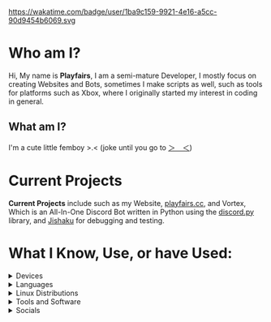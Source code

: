 https://wakatime.com/badge/user/1ba9c159-9921-4e16-a5cc-90d9454b6069.svg

# Who am I?


Hi, My name is **Playfairs**, I am a semi-mature Developer, I mostly focus on creating Websites and Bots, sometimes I make scripts as well, such as tools for platforms such as Xbox, where I originally started my interest in coding in general.

## What am I? 

I'm a cute little femboy >.< (joke until you go to [＞＿＜](https://uwu.playfairs.cc))

# Current Projects


**Current Projects** include such as my Website, [playfairs.cc](https://playfairs.cc), and Vortex, Which is an All-In-One Discord Bot written in Python using the [discord.py](https://github.com/Rapptz/discord.py) library, and [Jishaku](https://github.com/scarletcafe/jishaku) for debugging and testing.


# What I Know, Use, or have Used:

<details><summary>Devices</summary>

- [Mac Mini](https://www.apple.com/shop/buy-mac/mac-mini/apple-m4-chip-with-10-core-cpu-and-10-core-gpu-16gb-memory-256gb)

- [Xbox Series S](https://www.microsoft.com/en-us/d/xbox-series-s/942j774tp9jn?activetab=pivot:overviewtab)

- [iPhone SE 3rd Gen](https://www.apple.com/shop/buy-iphone/iphone-se)

- [Acer Nitro XF3](https://www.acer.com/gb-en/monitors/gaming/nitro-xf3/pdp/UM.HX3EE.S09)

- [HP Laptop 15"](https://www.hp.com/us-en/shop/pdp/hp-laptop-15-fd1073nr) x2

</details>

<details><summary>Languages</summary>

- Python

- JavaScript

- TypeScript

- Cython

- C

- C++

- Roff

- HTML

- Rust

- F#

</details>

<details><summary>Linux Distributions</summary>

- NixOS

- Debian 12

- Arch

- Kali

- Ubuntu

- Mint

- EndeavourOS

</details>

<details><summary>Tools and Software</summary>

- AnyDesk

- Flameshot

- Goneovim

- Kitty

- Neovim

- Nushell

- Obsidian

- Raycast

- Tailscale

- UTM

- Visual Studio Code

- Windsurf

</details>
  
<details><summary>Socials</summary>

- [TikTok](https://tiktok.com/@playfairs)

- [GitHub](https://github.com/playfairs) (Your already here)

- [YouTube](https://www.youtube.com/@%E3%98%A7)

- [Website](https://playfairs.cc)

- [Discord Server](https://server.playfairs.cc)

- [GitHub Pages](https://uwu.playfairs.cc)

- [Last.FM](https://www.last.fm/user/pdwk)

- [Guns.lol](https://guns.playfairs.cc) - Pretty bland, idc about having a com themed guns profile

- [Slat.cc](https://slat.playfairs.cc)

- [Spotify](https://open.spotify.com/user/darklore4201?si=3f1e08f13ef4483c)

</details>
